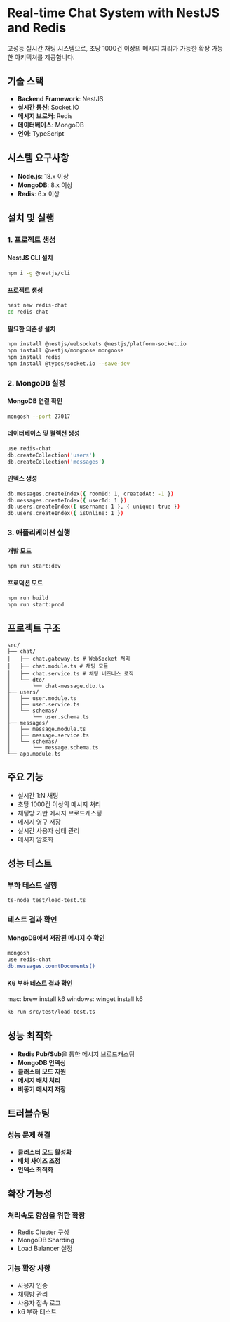 # Real-time Chat System with NestJS and Redis

고성능 실시간 채팅 시스템으로, 초당 1000건 이상의 메시지 처리가 가능한 확장 가능한 아키텍처를 제공합니다.

## 기술 스택
- **Backend Framework**: NestJS
- **실시간 통신**: Socket.IO
- **메시지 브로커**: Redis
- **데이터베이스**: MongoDB
- **언어**: TypeScript

## 시스템 요구사항
- **Node.js**: 18.x 이상
- **MongoDB**: 8.x 이상
- **Redis**: 6.x 이상

## 설치 및 실행

### 1. 프로젝트 생성
#### NestJS CLI 설치
```bash
npm i -g @nestjs/cli
```
#### 프로젝트 생성
```bash
nest new redis-chat
cd redis-chat
```
#### 필요한 의존성 설치
```bash
npm install @nestjs/websockets @nestjs/platform-socket.io
npm install @nestjs/mongoose mongoose
npm install redis
npm install @types/socket.io --save-dev
```

### 2. MongoDB 설정
#### MongoDB 연결 확인
```bash
mongosh --port 27017
```
#### 데이터베이스 및 컬렉션 생성
```bash
use redis-chat
db.createCollection('users')
db.createCollection('messages')
```
#### 인덱스 생성
```bash
db.messages.createIndex({ roomId: 1, createdAt: -1 })
db.messages.createIndex({ userId: 1 })
db.users.createIndex({ username: 1 }, { unique: true })
db.users.createIndex({ isOnline: 1 })
```

### 3. 애플리케이션 실행
#### 개발 모드
```bash
npm run start:dev
```
#### 프로덕션 모드
```bash
npm run build
npm run start:prod
```

## 프로젝트 구조
```
src/
├── chat/
│   ├── chat.gateway.ts # WebSocket 처리
│   ├── chat.module.ts # 채팅 모듈
│   ├── chat.service.ts # 채팅 비즈니스 로직
│   └── dto/
│       └── chat-message.dto.ts
├── users/
│   ├── user.module.ts
│   ├── user.service.ts
│   └── schemas/
│       └── user.schema.ts
├── messages/
│   ├── message.module.ts
│   ├── message.service.ts
│   └── schemas/
│       └── message.schema.ts
└── app.module.ts
```

## 주요 기능
- 실시간 1:N 채팅
- 초당 1000건 이상의 메시지 처리
- 채팅방 기반 메시지 브로드캐스팅
- 메시지 영구 저장
- 실시간 사용자 상태 관리
- 메시지 암호화

## 성능 테스트

### 부하 테스트 실행
```bash
ts-node test/load-test.ts
```

### 테스트 결과 확인
#### MongoDB에서 저장된 메시지 수 확인
```bash
mongosh
use redis-chat
db.messages.countDocuments()
```

#### K6 부하 테스트 결과 확인
mac: brew install k6
windows: winget install k6

```bash
k6 run src/test/load-test.ts
```

## 성능 최적화
- **Redis Pub/Sub**을 통한 메시지 브로드캐스팅
- **MongoDB 인덱싱**
- **클러스터 모드 지원**
- **메시지 배치 처리**
- **비동기 메시지 저장**

## 트러블슈팅

### 성능 문제 해결
- **클러스터 모드 활성화**
- **배치 사이즈 조정**
- **인덱스 최적화**

## 확장 가능성

### 처리속도 향상을 위한 확장
- Redis Cluster 구성
- MongoDB Sharding
- Load Balancer 설정

### 기능 확장 사항
- 사용자 인증
- 채팅방 관리
- 사용자 접속 로그
- k6 부하 테스트